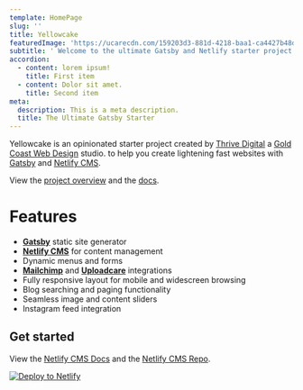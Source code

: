 ```yaml
---
template: HomePage
slug: ''
title: Yellowcake
featuredImage: 'https://ucarecdn.com/159203d3-881d-4218-baa1-ca4427b48d0d/'
subtitle: ' Welcome to the ultimate Gatsby and Netlify starter project.'
accordion:
  - content: lorem ipsum!
    title: First item
  - content: Dolor sit amet.
    title: Second item
meta:
  description: This is a meta description.
  title: The Ultimate Gatsby Starter
---
```

Yellowcake is an opinionated starter project created by [Thrive Digital](https://thriveweb.com.au/) a [Gold Coast Web Design](https://thriveweb.com.au/) studio. to help you create lightening fast websites with [Gatsby](https://gatsbyjs.org) and [Netlify CMS](https://netlifycms.org).

View the [project overview](https://thriveweb.com.au/the-lab/yellowcake-gatsby-react-js-starter-project/) and the [docs](https://github.com/thriveweb/yellowcake/blob/master/README.md).

# Features

* **[Gatsby](https://gatsbyjs.org)** static site generator
* **[Netlify CMS](https://github.com/netlify/netlify-cms)** for content management
* Dynamic menus and forms
* **[Mailchimp](http://mailchimp.com)** and **[Uploadcare](https://uploadcare.com)** integrations
* Fully responsive layout for mobile and widescreen browsing
* Blog searching and paging functionality
* Seamless image and content sliders
* Instagram feed integration

## Get started

View the [Netlify CMS Docs](https://www.netlifycms.org/docs/) and the [Netlify CMS Repo](https://github.com/netlify/netlify-cms).

[![Deploy to Netlify](https://www.netlify.com/img/deploy/button.svg)](https://app.netlify.com/start/deploy?repository=https://github.com/thriveweb/yellowcake&stack=cms)
